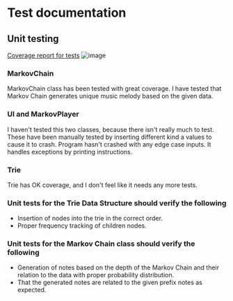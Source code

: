 # Test documentation

## Unit testing

[Coverage report for tests](https://astranero.github.io/music-generator/)
![image](https://user-images.githubusercontent.com/77237218/221368657-ed2c0ced-8879-4f14-aa32-1f58110abe65.png)


### MarkovChain

MarkovChain class has been tested with great coverage.
I have tested that Markov Chain generates unique music melody based on the given data.

### UI and MarkovPlayer

I haven't tested this two classes, because there isn't really much to test. These have been manually tested by inserting different kind a values to cause it to crash. Program hasn't crashed with any edge case inputs. It handles exceptions by printing instructions.

### Trie

Trie has OK coverage, and I don't feel like it needs any more tests.

### Unit tests for the Trie Data Structure should verify the following

- Insertion of nodes into the trie in the correct order.
- Proper frequency tracking of children nodes.

### Unit tests for the Markov Chain class should verify the following

- Generation of notes based on the depth of the Markov Chain and their relation to the data with proper probability distribution.
- That the generated notes are related to the given prefix notes as expected.
